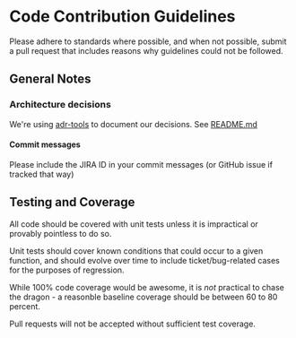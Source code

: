 # Code Contribution Guidelines

Please adhere to standards where possible, and when not possible, submit a pull request that includes reasons why guidelines could not be followed.

## General Notes

### Architecture decisions
We're using [adr-tools](https://github.com/npryce/adr-tools) to document our decisions.  See [README.md](architecture/decisions/README.md)

#### Commit messages
Please include the JIRA ID in your commit messages (or GitHub issue if tracked that way)

## Testing and Coverage
All code should be covered with unit tests unless it is impractical or provably pointless to do so.

Unit tests should cover known conditions that could occur to a given function, and should evolve over time to include ticket/bug-related cases for the purposes of regression.

While 100% code coverage would be awesome, it is _not_ practical to chase the dragon - a reasonble baseline coverage should be between 60 to 80 percent.

Pull requests will not be accepted without sufficient test coverage.
